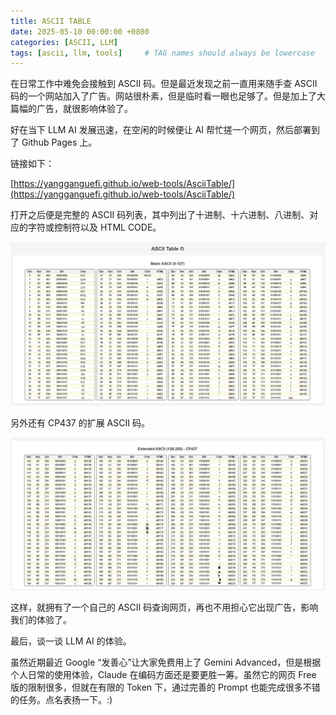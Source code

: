 ```yaml
---
title: ASCII TABLE
date: 2025-05-10 00:00:00 +0800
categories: [ASCII, LLM]
tags: [ascii, llm, tools]     # TAG names should always be lowercase
---
```


在日常工作中难免会接触到 ASCII 码。但是最近发现之前一直用来随手查 ASCII 码的一个网站加入了广告。网站很朴素，但是临时看一眼也足够了。但是加上了大篇幅的广告，就很影响体验了。

好在当下 LLM AI 发展迅速，在空闲的时候便让 AI 帮忙搓一个网页，然后部署到了 Github Pages 上。

链接如下：

[https://yangganguefi.github.io/web-tools/AsciiTable/](https://yangganguefi.github.io/web-tools/AsciiTable/)

打开之后便是完整的 ASCII 码列表，其中列出了十进制、十六进制、八进制、对应的字符或控制符以及 HTML CODE。

![asciitable](../assets/media/posts/web-tools-ascii-table/asciitable.png)

另外还有 CP437 的扩展 ASCII 码。

![extasciicp437](../assets/media/posts/web-tools-ascii-table/extasciicp437.png)

这样，就拥有了一个自己的 ASCII 码查询网页，再也不用担心它出现广告，影响我们的体验了。

最后，谈一谈 LLM AI 的体验。

虽然近期最近 Google “发善心”让大家免费用上了 Gemini Advanced，但是根据个人日常的使用体验，Claude 在编码方面还是要更胜一筹。虽然它的网页 Free 版的限制很多，但就在有限的 Token 下，通过完善的 Prompt 也能完成很多不错的任务。点名表扬一下。:)
